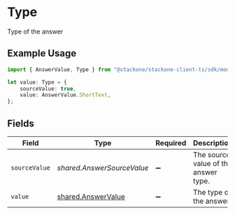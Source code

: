 # Type

Type of the answer

## Example Usage

```typescript
import { AnswerValue, Type } from "@stackone/stackone-client-ts/sdk/models/shared";

let value: Type = {
    sourceValue: true,
    value: AnswerValue.ShortText,
};
```

## Fields

| Field                                                           | Type                                                            | Required                                                        | Description                                                     | Example                                                         |
| --------------------------------------------------------------- | --------------------------------------------------------------- | --------------------------------------------------------------- | --------------------------------------------------------------- | --------------------------------------------------------------- |
| `sourceValue`                                                   | *shared.AnswerSourceValue*                                      | :heavy_minus_sign:                                              | The source value of the answer type.                            | Short Text                                                      |
| `value`                                                         | [shared.AnswerValue](../../../sdk/models/shared/answervalue.md) | :heavy_minus_sign:                                              | The type of the answer.                                         | short_text                                                      |